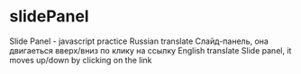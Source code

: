 # slidePanel 
Slide Panel - javascript practice
Russian translate
Слайд-панель, она двигаеться вверх/вниз по клику на ссылку
English translate
Slide panel, it moves up/down by clicking on the link
